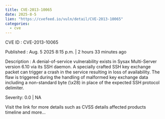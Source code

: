 ```yaml
--- 
title: CVE-2013-10065
date: 2025-8-5
lien: "https://cvefeed.io/vuln/detail/CVE-2013-10065"
categories:
  - cve
---
```


CVE ID : CVE-2013-10065

Published :  Aug. 5
2025
8:15 p.m. | 2 hours
33 minutes ago

Description : A denial-of-service vulnerability exists in Sysax Multi-Server version 6.10 via its SSH daemon. A specially crafted SSH key exchange packet can trigger a crash in the service
resulting in loss of availability. The flaw is triggered during the handling of malformed key exchange data
including a non-standard byte (\x28) in place of the expected SSH protocol delimiter.

Severity: 0.0 | NA

Visit the link for more details
such as CVSS details
affected products
timeline
and more...
